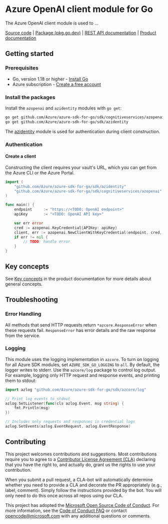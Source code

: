 # Azure OpenAI client module for Go

The Azure OpenAI client module is used to ...

[Source code][azopenai_repo] | [Package (pkg.go.dev)][azopenai_pkg_go] | [REST API documentation][openai_rest_docs] | [Product documentation][openai_docs]

## Getting started

### Prerequisites

* Go, version 1.18 or higher - [Install Go](https://go.dev/doc/install)
* Azure subscription - [Create a free account][azure_sub]

### Install the packages

Install the `azopenai` and `azidentity` modules with `go get`:

```bash
go get github.com/Azure/azure-sdk-for-go/sdk/cognitiveservices/azopenai
go get github.com/Azure/azure-sdk-for-go/sdk/azidentity
```

The [azidentity][azure_identity] module is used for authentication during client construction.

### Authentication

<!-- TODO: Add api-key authentication instructions -->

#### Create a client

Constructing the client requires your vault's URL, which you can get from the Azure CLI or the Azure Portal.

```go
import (
	"github.com/Azure/azure-sdk-for-go/sdk/azidentity"
	"github.com/Azure/azure-sdk-for-go/sdk/cognitiveservices/azopenai"
)

func main() {
	endpoint     := "https://<TODO: OpenAI endpoint>"
	apiKey       := "<TODO: OpenAI API key>"

	var err error
	cred := azopenai.KeyCredential{APIKey: apiKey}
	client, err := azopenai.NewClientWithKeyCredential(endpoint, cred, &options)
	if err != nil {
		// TODO: handle error
	}
}
```

## Key concepts

See [Key concepts][openai_key_concepts] in the product documentation for more details about general concepts.

## Troubleshooting

### Error Handling

All methods that send HTTP requests return `*azcore.ResponseError` when these requests fail. `ResponseError` has error details and the raw response from the service.

### Logging

This module uses the logging implementation in `azcore`. To turn on logging for all Azure SDK modules, set `AZURE_SDK_GO_LOGGING` to `all`. By default, the logger writes to stderr. Use the `azcore/log` package to control log output. For example, logging only HTTP request and response events, and printing them to stdout:

```go
import azlog "github.com/Azure/azure-sdk-for-go/sdk/azcore/log"

// Print log events to stdout
azlog.SetListener(func(cls azlog.Event, msg string) {
	fmt.Println(msg)
})

// Includes only requests and responses in credential logs
azlog.SetEvents(azlog.EventRequest, azlog.EventResponse)
```

## Contributing

This project welcomes contributions and suggestions. Most contributions require you to agree to a [Contributor License Agreement (CLA)][cla] declaring that you have the right to, and actually do, grant us the rights to use your contribution.

When you submit a pull request, a CLA-bot will automatically determine whether you need to provide a CLA and decorate
the PR appropriately (e.g., label, comment). Simply follow the instructions provided by the bot. You will only need to
do this once across all repos using our CLA.

This project has adopted the [Microsoft Open Source Code of Conduct][coc]. For more information, see
the [Code of Conduct FAQ][coc_faq] or contact [opencode@microsoft.com][coc_contact] with any additional questions or
comments.

<!-- LINKS -->
[azopenai_repo]: https://github.com/Azure/azure-sdk-for-go/tree/main/sdk/cognitiveservices/azopenai
<!-- https://pkg.go.dev/github.com/Azure/azure-sdk-for-go/sdk/cognitiveservices/azopenai -->
[azopenai_pkg_go]: https://pkg.go.dev/github.com/Azure/azure-sdk-for-go/sdk
[azure_identity]: https://pkg.go.dev/github.com/Azure/azure-sdk-for-go/sdk/azidentity
[azure_sub]: https://azure.microsoft.com/free/
[openai_docs]: https://learn.microsoft.com/azure/cognitive-services/openai
[openai_key_concepts]: https://learn.microsoft.com/azure/cognitive-services/openai/overview#key-concepts
[openai_rest_docs]: https://learn.microsoft.com/azure/cognitive-services/openai/reference
[cla]: https://cla.microsoft.com
[coc]: https://opensource.microsoft.com/codeofconduct/
[coc_faq]: https://opensource.microsoft.com/codeofconduct/faq/
[coc_contact]: mailto:opencode@microsoft.com